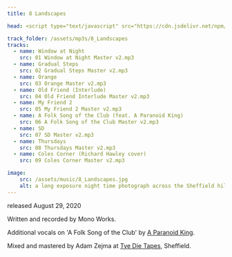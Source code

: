 ```yaml
---
title: 8 Landscapes

head: <script type="text/javascript" src="https://cdn.jsdelivr.net/npm/amplitudejs@v5.3.2/dist/amplitude.js"></script>

track_folder: /assets/mp3s/8_Landscapes
tracks:
  - name: Window at Night
    src: 01 Window at Night Master v2.mp3
  - name: Gradual Steps
    src: 02 Gradual Steps Master v2.mp3
  - name: Orange
    src: 03 Orange Master v2.mp3
  - name: Old Friend (Interlude)
    src: 04 Old Friend Interlude Master v2.mp3
  - name: My Friend 2
    src: 05 My Friend 2 Master v2.mp3
  - name: A Folk Song of the Club (feat. A Paranoid King)
    src: 06 A Folk Song of the Club Master v2.mp3
  - name: SD
    src: 07 SD Master v2.mp3
  - name: Thursdays
    src: 08 Thursdays Master v2.mp3
  - name: Coles Corner (Richard Hawley cover)
    src: 09 Coles Corner Master v2.mp3

image:
    src: /assets/music/8_Landscapes.jpg
    alt: a long exposure night time photograph across the Sheffield hills
---
```

released August 29, 2020

Written and recorded by Mono Works.

Additional vocals on 'A Folk Song of the Club' by [A Paranoid King][website].

Mixed and mastered by Adam Zejma at [Tye Die Tapes][website2], Sheffield.

[website]: https://aparanoidking.bandcamp.com/
[website2]: https://tyedietapes.bandcamp.com/
